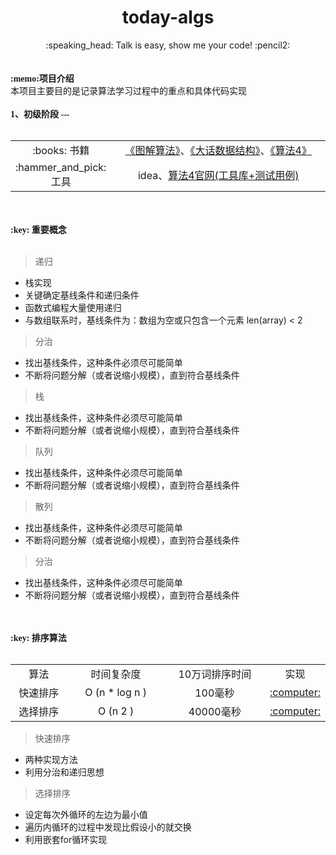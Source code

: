 
<div align="center"><h1>today-algs</h1></div>
<div align="center">:speaking_head: Talk is easy, show me your code! :pencil2:</div>
<br>
<br>
<div style="font-family: 'Microsoft YaHei UI Light',serif ">
    <strong>:memo:项目介绍</strong>
</div>
<div>本项目主要目的是记录算法学习过程中的重点和具体代码实现</div>
<br>

<div style="font-family: 'Microsoft YaHei UI Light',serif ">
    <strong>1、初级阶段 ---</strong>
</div>
<br>

<table width="100%" align="center">
    <tr align="center">
        <td style="width: 30%">:books: 书籍</td>
        <td ><a href="books/《算法图解》.pdf">《图解算法》</a>、<a href="books/《大话数据结构》.pdf">《大话数据结构》</a>、<a href="books/《算法 第4版》.pdf">《算法4》</a></td>
    </tr>
    <tr align="center">
        <td style="width: 30%">:hammer_and_pick: 工具</td>
        <td > idea、<a href="https://algs4.cs.princeton.edu/home/">算法4官网(工具库+测试用例)</a></td>
    </tr>
</table>
<br>
<br>
<div style="font-family: 'Microsoft YaHei UI Light',serif ">
    <strong>:key: 重要概念</strong>
</div>
<br>

>递归

- 栈实现
- 关键确定基线条件和递归条件
- 函数式编程大量使用递归
- 与数组联系时，基线条件为：数组为空或只包含一个元素 len(array) < 2

>分治

- 找出基线条件，这种条件必须尽可能简单
- 不断将问题分解（或者说缩小规模），直到符合基线条件

>栈

- 找出基线条件，这种条件必须尽可能简单
- 不断将问题分解（或者说缩小规模），直到符合基线条件

>队列

- 找出基线条件，这种条件必须尽可能简单
- 不断将问题分解（或者说缩小规模），直到符合基线条件

>散列

- 找出基线条件，这种条件必须尽可能简单
- 不断将问题分解（或者说缩小规模），直到符合基线条件

>分治

- 找出基线条件，这种条件必须尽可能简单
- 不断将问题分解（或者说缩小规模），直到符合基线条件


<br>
<br>
<div style="font-family: 'Microsoft YaHei UI Light',serif ">
    <strong>:key: 排序算法</strong>
</div>
<br>

<table width="100%" align="center">
    <tr align="center">
        <td style="width: 20%">算法</td>
        <td style="width: 35%">时间复杂度</td>
        <td style="width: 35%">10万词排序时间</td>
        <td>实现</td>
    </tr>
    <tr align="center">
        <td style="width: 20%">快速排序</td>
        <td style="width: 35%">O (n * log n )</td>
        <td style="width: 35%">100毫秒</td>
        <td><a href="algs\src\sort\Quick01.java">:computer:</a></td>
    </tr>
    <tr align="center">
        <td style="width: 20%">选择排序</td>
        <td style="width: 35%">O (n 2 )</td>
        <td style="width: 35%">40000毫秒</td>
        <td ><a href="algs\src\sort\Selection01.java">:computer:</a></td>
    </tr>
</table>

>快速排序 

- 两种实现方法
- 利用分治和递归思想

>选择排序

- 设定每次外循环的左边为最小值
- 遍历内循环的过程中发现比假设小的就交换
- 利用嵌套for循环实现







